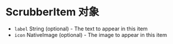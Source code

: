 # ScrubberItem 对象

* `label` String (optional) - The text to appear in this item
* `icon` NativeImage (optional) - The image to appear in this item